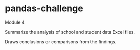 # pandas-challenge
Module 4

Summarize the analysis of school and student data Excel files.

Draws conclusions or comparisons from the findings. 

